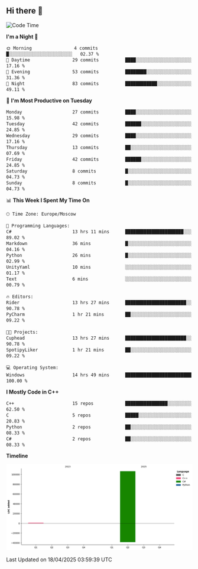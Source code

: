 ## Hi there 👋

<!--
**wxrstvrsn/wxrstvrsn** is a ✨ _special_ ✨ repository because its `README.md` (this file) appears on your GitHub profile.

Here are some ideas to get you started:

- 🔭 I’m currently working on ...
- 🌱 I’m currently learning ...
- 👯 I’m looking to collaborate on ...
- 🤔 I’m looking for help with ...
- 💬 Ask me about ...
- 📫 How to reach me: ...
- 😄 Pronouns: ...
- ⚡ Fun fact: ...
-->
<!--START_SECTION:waka-->
![Code Time](http://img.shields.io/badge/Code%20Time-19%20hrs%2053%20mins-blue)

**I'm a Night 🦉** 

```text
🌞 Morning                4 commits           █░░░░░░░░░░░░░░░░░░░░░░░░   02.37 % 
🌆 Daytime                29 commits          ████░░░░░░░░░░░░░░░░░░░░░   17.16 % 
🌃 Evening                53 commits          ████████░░░░░░░░░░░░░░░░░   31.36 % 
🌙 Night                  83 commits          ████████████░░░░░░░░░░░░░   49.11 % 
```
📅 **I'm Most Productive on Tuesday** 

```text
Monday                   27 commits          ████░░░░░░░░░░░░░░░░░░░░░   15.98 % 
Tuesday                  42 commits          ██████░░░░░░░░░░░░░░░░░░░   24.85 % 
Wednesday                29 commits          ████░░░░░░░░░░░░░░░░░░░░░   17.16 % 
Thursday                 13 commits          ██░░░░░░░░░░░░░░░░░░░░░░░   07.69 % 
Friday                   42 commits          ██████░░░░░░░░░░░░░░░░░░░   24.85 % 
Saturday                 8 commits           █░░░░░░░░░░░░░░░░░░░░░░░░   04.73 % 
Sunday                   8 commits           █░░░░░░░░░░░░░░░░░░░░░░░░   04.73 % 
```


📊 **This Week I Spent My Time On** 

```text
🕑︎ Time Zone: Europe/Moscow

💬 Programming Languages: 
C#                       13 hrs 11 mins      ██████████████████████░░░   89.02 % 
Markdown                 36 mins             █░░░░░░░░░░░░░░░░░░░░░░░░   04.16 % 
Python                   26 mins             █░░░░░░░░░░░░░░░░░░░░░░░░   02.99 % 
UnityYaml                10 mins             ░░░░░░░░░░░░░░░░░░░░░░░░░   01.17 % 
Text                     6 mins              ░░░░░░░░░░░░░░░░░░░░░░░░░   00.79 % 

🔥 Editors: 
Rider                    13 hrs 27 mins      ███████████████████████░░   90.78 % 
PyCharm                  1 hr 21 mins        ██░░░░░░░░░░░░░░░░░░░░░░░   09.22 % 

🐱‍💻 Projects: 
Cuphead                  13 hrs 27 mins      ███████████████████████░░   90.78 % 
SpotipyLiker             1 hr 21 mins        ██░░░░░░░░░░░░░░░░░░░░░░░   09.22 % 

💻 Operating System: 
Windows                  14 hrs 49 mins      █████████████████████████   100.00 % 
```

**I Mostly Code in C++** 

```text
C++                      15 repos            ████████████████░░░░░░░░░   62.50 % 
C                        5 repos             █████░░░░░░░░░░░░░░░░░░░░   20.83 % 
Python                   2 repos             ██░░░░░░░░░░░░░░░░░░░░░░░   08.33 % 
C#                       2 repos             ██░░░░░░░░░░░░░░░░░░░░░░░   08.33 % 
```



**Timeline**

![Lines of Code chart](https://raw.githubusercontent.com/wxrstvrsn/wxrstvrsn/main/assets/bar_graph.png)


 Last Updated on 18/04/2025 03:59:39 UTC
<!--END_SECTION:waka-->
